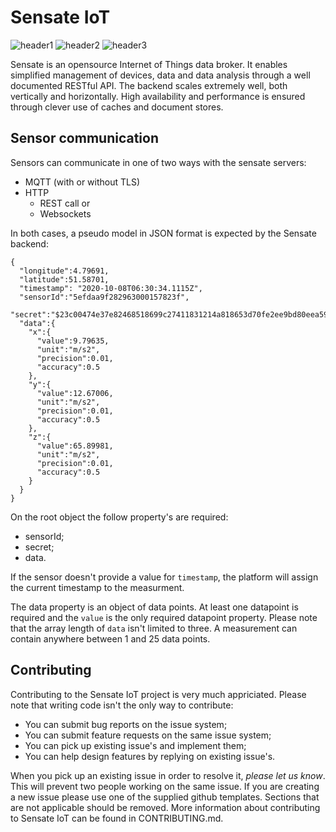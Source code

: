 ﻿# Sensate IoT

![header1] ![header2] ![header3]

Sensate is an opensource Internet of Things data broker. It enables
simplified management of devices, data and data analysis through a
well documented RESTful API. The backend scales extremely well, both
vertically and horizontally. High availability and performance is
ensured through clever use of caches and document stores.

[header1]: https://github.com/sensate-iot/SensateService/workflows/Docker/badge.svg "Docker Build"
[header2]: https://github.com/sensate-iot/SensateService/workflows/Format%20check/badge.svg ".NET format"
[header3]: https://img.shields.io/badge/version-v1.0.0-informational "Sensate IoT version"

## Sensor communication

Sensors can communicate in one of two ways with the sensate servers:

* MQTT (with or without TLS)
* HTTP
	* REST call or
	* Websockets

In both cases, a pseudo model in JSON format is expected by the Sensate backend:

```
{
  "longitude":4.79691,
  "latitude":51.58701,
  "timestamp": "2020-10-08T06:30:34.1115Z",
  "sensorId":"5efdaa9f282963000157823f",
  "secret":"$23c00474e37e82468518699c27411831214a818653d70fe2ee9bd80eea59f418==",
  "data":{
    "x":{
      "value":9.79635,
      "unit":"m/s2",
      "precision":0.01,
      "accuracy":0.5
    },
    "y":{
      "value":12.67006,
      "unit":"m/s2",
      "precision":0.01,
      "accuracy":0.5
    },
    "z":{
      "value":65.89981,
      "unit":"m/s2",
      "precision":0.01,
      "accuracy":0.5
    }
  }
}
```

On the root object the follow property's are required:

* sensorId;
* secret;
* data.

If the sensor doesn't provide a value for `timestamp`, the platform will assign
the current timestamp to the measurment.

The data property is an object of data points. At least one datapoint is required
and the `value` is the only required datapoint property. Please note that the array
length of ```data``` isn't limited to three. A measurement can contain anywhere
between 1 and 25 data points.

## Contributing

Contributing to the Sensate IoT project is very much appriciated. Please note that
writing code isn't the only way to contribute:

* You can submit bug reports on the issue system;
* You can submit feature requests on the same issue system;
* You can pick up existing issue's and implement them;
* You can help design features by replying on existing issue's.

When you pick up an existing issue in order to resolve it, *please let us know*. This will
prevent two people working on the same issue. If you are creating a new issue
please use one of the supplied github templates. Sections that are not applicable should
be removed. More information about contributing to Sensate IoT can be found in CONTRIBUTING.md.
